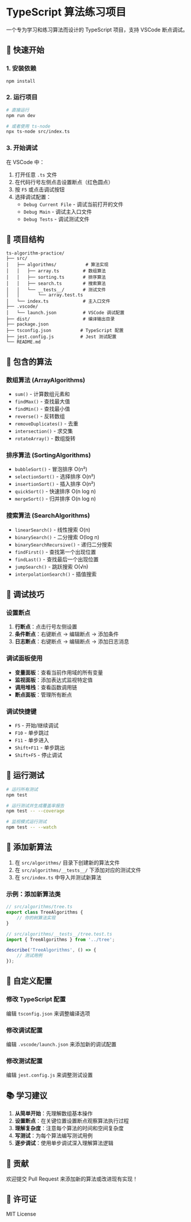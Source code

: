 # TypeScript 算法练习项目

一个专为学习和练习算法而设计的 TypeScript 项目，支持 VSCode 断点调试。

## 🚀 快速开始

### 1. 安装依赖

```bash
npm install
```

### 2. 运行项目

```bash
# 直接运行
npm run dev

# 或者使用 ts-node
npx ts-node src/index.ts
```

### 3. 开始调试

在 VSCode 中：
1. 打开任意 `.ts` 文件
2. 在代码行号左侧点击设置断点（红色圆点）
3. 按 `F5` 或点击调试按钮
4. 选择调试配置：
   - `Debug Current File` - 调试当前打开的文件
   - `Debug Main` - 调试主入口文件
   - `Debug Tests` - 调试测试文件

## 📁 项目结构

```
ts-algorithm-practice/
├── src/
│   ├── algorithms/           # 算法实现
│   │   ├── array.ts         # 数组算法
│   │   ├── sorting.ts       # 排序算法
│   │   ├── search.ts        # 搜索算法
│   │   └── __tests__/       # 测试文件
│   │       └── array.test.ts
│   └── index.ts             # 主入口文件
├── .vscode/
│   └── launch.json          # VSCode 调试配置
├── dist/                    # 编译输出目录
├── package.json
├── tsconfig.json           # TypeScript 配置
├── jest.config.js          # Jest 测试配置
└── README.md
```

## 🧩 包含的算法

### 数组算法 (ArrayAlgorithms)
- `sum()` - 计算数组元素和
- `findMax()` - 查找最大值
- `findMin()` - 查找最小值  
- `reverse()` - 反转数组
- `removeDuplicates()` - 去重
- `intersection()` - 求交集
- `rotateArray()` - 数组旋转

### 排序算法 (SortingAlgorithms)
- `bubbleSort()` - 冒泡排序 O(n²)
- `selectionSort()` - 选择排序 O(n²)
- `insertionSort()` - 插入排序 O(n²)
- `quickSort()` - 快速排序 O(n log n)
- `mergeSort()` - 归并排序 O(n log n)

### 搜索算法 (SearchAlgorithms)
- `linearSearch()` - 线性搜索 O(n)
- `binarySearch()` - 二分搜索 O(log n)
- `binarySearchRecursive()` - 递归二分搜索
- `findFirst()` - 查找第一个出现位置
- `findLast()` - 查找最后一个出现位置
- `jumpSearch()` - 跳跃搜索 O(√n)
- `interpolationSearch()` - 插值搜索

## 🐛 调试技巧

### 设置断点
1. **行断点**：点击行号左侧设置
2. **条件断点**：右键断点 → 编辑断点 → 添加条件
3. **日志断点**：右键断点 → 编辑断点 → 添加日志消息

### 调试面板使用
- **变量面板**：查看当前作用域的所有变量
- **监视面板**：添加表达式监视特定值
- **调用堆栈**：查看函数调用链
- **断点面板**：管理所有断点

### 调试快捷键
- `F5` - 开始/继续调试
- `F10` - 单步跳过
- `F11` - 单步进入
- `Shift+F11` - 单步跳出
- `Shift+F5` - 停止调试

## 🧪 运行测试

```bash
# 运行所有测试
npm test

# 运行测试并生成覆盖率报告
npm test -- --coverage

# 监视模式运行测试
npm test -- --watch
```

## 📝 添加新算法

1. 在 `src/algorithms/` 目录下创建新的算法文件
2. 在 `src/algorithms/__tests__/` 下添加对应的测试文件
3. 在 `src/index.ts` 中导入并测试新算法

### 示例：添加新算法类

```typescript
// src/algorithms/tree.ts
export class TreeAlgorithms {
    // 你的树算法实现
}

// src/algorithms/__tests__/tree.test.ts
import { TreeAlgorithms } from '../tree';

describe('TreeAlgorithms', () => {
    // 测试用例
});
```

## 🔧 自定义配置

### 修改 TypeScript 配置
编辑 `tsconfig.json` 来调整编译选项

### 修改调试配置
编辑 `.vscode/launch.json` 来添加新的调试配置

### 修改测试配置
编辑 `jest.config.js` 来调整测试设置

## 📚 学习建议

1. **从简单开始**：先理解数组基本操作
2. **设置断点**：在关键位置设置断点观察算法执行过程
3. **理解复杂度**：注意每个算法的时间和空间复杂度
4. **写测试**：为每个算法编写测试用例
5. **逐步调试**：使用单步调试深入理解算法逻辑

## 🤝 贡献

欢迎提交 Pull Request 来添加新的算法或改进现有实现！

## 📄 许可证

MIT License